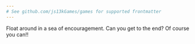 ```yaml
---
# See github.com/js13kGames/games for supported frontmatter
---
```

Float around in a sea of encouragement. Can you get to the end? Of course you can!!